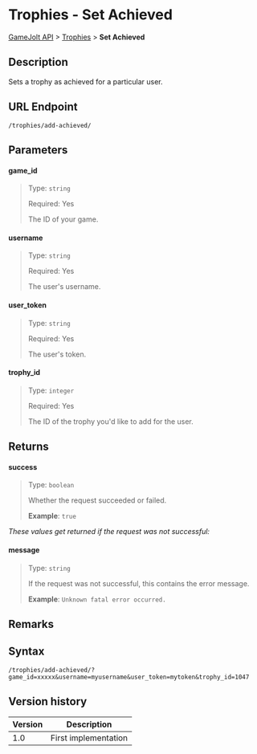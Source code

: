 # Trophies - Set Achieved

[GameJolt API](../index.md) > [Trophies](index.md) > __Set Achieved__

## Description

Sets a trophy as achieved for a particular user.

## URL Endpoint

```
/trophies/add-achieved/
```

## Parameters

#### game_id
> Type: `string`
>
> Required: Yes
>
> The ID of your game.

#### username
> Type: `string`
>
> Required: Yes
>
> The user's username.

#### user_token
> Type: `string`
>
> Required: Yes
>
> The user's token.

#### trophy_id
> Type: `integer`
>
> Required: Yes
>
> The ID of the trophy you'd like to add for the user.

## Returns

#### success
> Type: `boolean`
>
> Whether the request succeeded or failed.
>
> __Example__: `true`

_These values get returned if the request was not successful:_

#### message
> Type: `string`
>
> If the request was not successful, this contains the error message.
>
> __Example__: `Unknown fatal error occurred.`

## Remarks

## Syntax

```
/trophies/add-achieved/?game_id=xxxxx&username=myusername&user_token=mytoken&trophy_id=1047
```

## Version history

Version		 | Description
---			 | ---
1.0			 | First implementation